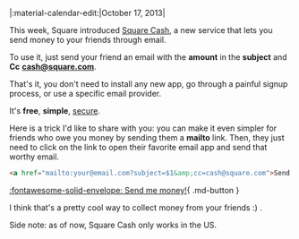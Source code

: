 |:material-calendar-edit:|October 17, 2013|

This week, Square introduced [Square Cash](http://square.com/cash), a new service that lets you send money to your friends through email.

To use it, just send your friend an email with the **amount** in the **subject** and **Cc** **cash@square.com**.

That's it, you don't need to install any new app, go through a painful signup process, or use a specific email provider.

It's **free**, **simple**, [secure](https://squareup.com/help/en-us/article/5144-square-cash-security).

Here is a trick I'd like to share with you: you can make it even simpler for friends who owe you money by sending them a **mailto** link. Then, they just need to click on the link to open their favorite email app and send that worthy email.


```html
<a href="mailto:your@email.com?subject=$1&amp;cc=cash@square.com">Send me money!</a>
```

[:fontawesome-solid-envelope: Send me money!](mailto:py.ricau+casharticle@gmail.com?subject=$1&amp;cc=cash@square.com){ .md-button }


I think that's a pretty cool way to collect money from your friends :) .

Side note: as of now, Square Cash only works in the US.